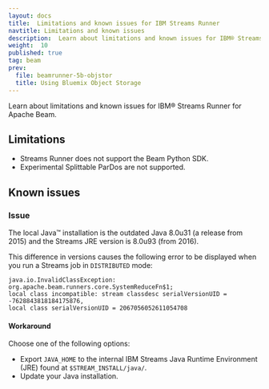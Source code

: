 ```yaml
---
layout: docs
title:  Limitations and known issues for IBM Streams Runner
navtitle: Limitations and known issues
description:  Learn about limitations and known issues for IBM® Streams Runner for Apache Beam.
weight:  10
published: true
tag: beam
prev:
  file: beamrunner-5b-objstor
  title: Using Bluemix Object Storage
---
```


Learn about limitations and known issues for IBM® Streams Runner for Apache Beam.

## Limitations

- Streams Runner does not support the Beam Python SDK.
- Experimental Splittable ParDos are not supported.

## Known issues

### Issue

The local Java™ installation is the outdated Java 8.0u31 (a release from 2015) and the Streams JRE version is 8.0u93 (from 2016).

This difference in versions causes the following error to be displayed when you run a Streams job in `DISTRIBUTED` mode:

```
java.io.InvalidClassException: org.apache.beam.runners.core.SystemReduceFn$1;
local class incompatible: stream classdesc serialVersionUID = -7628843818184175876,
local class serialVersionUID = 2067056052611054708
```

#### Workaround
Choose one of the following options:
- Export `JAVA_HOME` to the internal IBM Streams Java Runtime Environment (JRE) found at `$STREAM_INSTALL/java/`.
- Update your Java installation.
